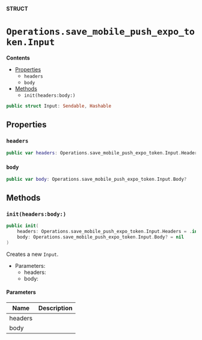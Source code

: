 **STRUCT**

# `Operations.save_mobile_push_expo_token.Input`

**Contents**

- [Properties](#properties)
  - `headers`
  - `body`
- [Methods](#methods)
  - `init(headers:body:)`

```swift
public struct Input: Sendable, Hashable
```

## Properties
### `headers`

```swift
public var headers: Operations.save_mobile_push_expo_token.Input.Headers
```

### `body`

```swift
public var body: Operations.save_mobile_push_expo_token.Input.Body?
```

## Methods
### `init(headers:body:)`

```swift
public init(
    headers: Operations.save_mobile_push_expo_token.Input.Headers = .init(),
    body: Operations.save_mobile_push_expo_token.Input.Body? = nil
)
```

Creates a new `Input`.

- Parameters:
  - headers:
  - body:

#### Parameters

| Name | Description |
| ---- | ----------- |
| headers |  |
| body |  |